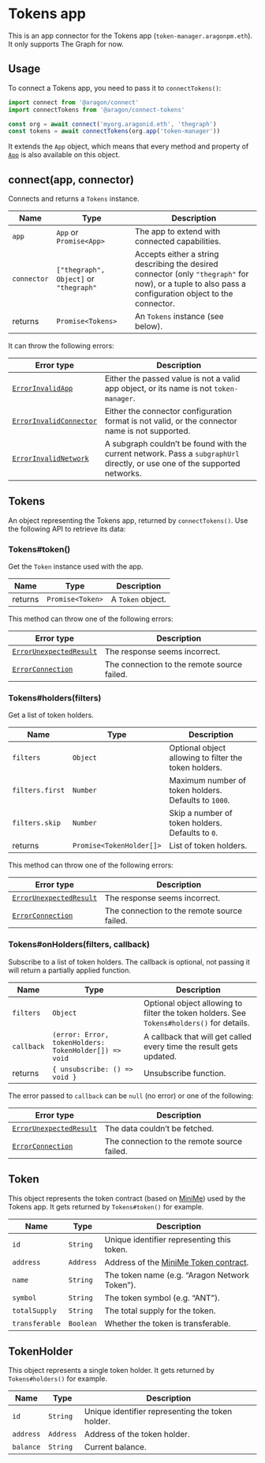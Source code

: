 # Tokens app

This is an app connector for the Tokens app (`token-manager.aragonpm.eth`). It only supports The Graph for now.

## Usage

To connect a Tokens app, you need to pass it to `connectTokens()`:

```js
import connect from '@aragon/connect'
import connectTokens from '@aragon/connect-tokens'

const org = await connect('myorg.aragonid.eth', 'thegraph')
const tokens = await connectTokens(org.app('token-manager'))
```

It extends the `App` object, which means that every method and property of [`App`](broken-reference) is also available on this object.

## connect(app, connector)

Connects and returns a `Tokens` instance.

| Name        | Type                                   | Description                                                                                                                                            |
| ----------- | -------------------------------------- | ------------------------------------------------------------------------------------------------------------------------------------------------------ |
| `app`       | `App` or `Promise<App>`                | The app to extend with connected capabilities.                                                                                                         |
| `connector` | `["thegraph", Object]` or `"thegraph"` | Accepts either a string describing the desired connector (only `"thegraph"` for now), or a tuple to also pass a configuration object to the connector. |
| returns     | `Promise<Tokens>`                      | An `Tokens` instance (see below).                                                                                                                      |

It can throw the following errors:

| Error type                                                                                                                 | Description                                                                                                                 |
| -------------------------------------------------------------------------------------------------------------------------- | --------------------------------------------------------------------------------------------------------------------------- |
| [`ErrorInvalidApp`](https://github.com/aragon/connect/blob/master/docs/connectors/errors.md#error-invalid-app)             | Either the passed value is not a valid app object, or its name is not `token-manager`.                                      |
| [`ErrorInvalidConnector`](https://github.com/aragon/connect/blob/master/docs/connectors/errors.md#error-invalid-connector) | Either the connector configuration format is not valid, or the connector name is not supported.                             |
| [`ErrorInvalidNetwork`](https://github.com/aragon/connect/blob/master/docs/connectors/errors.md#error-invalid-network)     | A subgraph couldn’t be found with the current network. Pass a `subgraphUrl` directly, or use one of the supported networks. |

## Tokens

An object representing the Tokens app, returned by `connectTokens()`. Use the following API to retrieve its data:

### Tokens#token()

Get the `Token` instance used with the app.

| Name    | Type             | Description       |
| ------- | ---------------- | ----------------- |
| returns | `Promise<Token>` | A `Token` object. |

This method can throw one of the following errors:

| Error type                                                                                                                 | Description                                 |
| -------------------------------------------------------------------------------------------------------------------------- | ------------------------------------------- |
| [`ErrorUnexpectedResult`](https://github.com/aragon/connect/blob/master/docs/connectors/errors.md#error-unexpected-result) | The response seems incorrect.               |
| [`ErrorConnection`](https://github.com/aragon/connect/blob/master/docs/connectors/errors.md#error-connection)              | The connection to the remote source failed. |

### Tokens#holders(filters)

Get a list of token holders.

| Name            | Type                     | Description                                           |
| --------------- | ------------------------ | ----------------------------------------------------- |
| `filters`       | `Object`                 | Optional object allowing to filter the token holders. |
| `filters.first` | `Number`                 | Maximum number of token holders. Defaults to `1000`.  |
| `filters.skip`  | `Number`                 | Skip a number of token holders. Defaults to `0`.      |
| returns         | `Promise<TokenHolder[]>` | List of token holders.                                |

This method can throw one of the following errors:

| Error type                                                                                                                 | Description                                 |
| -------------------------------------------------------------------------------------------------------------------------- | ------------------------------------------- |
| [`ErrorUnexpectedResult`](https://github.com/aragon/connect/blob/master/docs/connectors/errors.md#error-unexpected-result) | The response seems incorrect.               |
| [`ErrorConnection`](https://github.com/aragon/connect/blob/master/docs/connectors/errors.md#error-connection)              | The connection to the remote source failed. |

### Tokens#onHolders(filters, callback)

Subscribe to a list of token holders. The callback is optional, not passing it will return a partially applied function.

| Name       | Type                                                  | Description                                                                               |
| ---------- | ----------------------------------------------------- | ----------------------------------------------------------------------------------------- |
| `filters`  | `Object`                                              | Optional object allowing to filter the token holders. See `Tokens#holders()` for details. |
| `callback` | `(error: Error, tokenHolders: TokenHolder[]) => void` | A callback that will get called every time the result gets updated.                       |
| returns    | `{ unsubscribe: () => void }`                         | Unsubscribe function.                                                                     |

The error passed to `callback` can be `null` (no error) or one of the following:

| Error type                                                                                                                 | Description                                 |
| -------------------------------------------------------------------------------------------------------------------------- | ------------------------------------------- |
| [`ErrorUnexpectedResult`](https://github.com/aragon/connect/blob/master/docs/connectors/errors.md#error-unexpected-result) | The data couldn’t be fetched.               |
| [`ErrorConnection`](https://github.com/aragon/connect/blob/master/docs/connectors/errors.md#error-connection)              | The connection to the remote source failed. |

## Token

This object represents the token contract (based on [MiniMe](https://github.com/Giveth/minime)) used by the Tokens app. It gets returned by `Tokens#token()` for example.

| Name           | Type      | Description                                                               |
| -------------- | --------- | ------------------------------------------------------------------------- |
| `id`           | `String`  | Unique identifier representing this token.                                |
| `address`      | `Address` | Address of the [MiniMe Token contract](https://github.com/Giveth/minime). |
| `name`         | `String`  | The token name (e.g. “Aragon Network Token”).                             |
| `symbol`       | `String`  | The token symbol (e.g. “ANT”).                                            |
| `totalSupply`  | `String`  | The total supply for the token.                                           |
| `transferable` | `Boolean` | Whether the token is transferable.                                        |

## TokenHolder

This object represents a single token holder. It gets returned by `Tokens#holders()` for example.

| Name      | Type      | Description                                      |
| --------- | --------- | ------------------------------------------------ |
| `id`      | `String`  | Unique identifier representing the token holder. |
| `address` | `Address` | Address of the token holder.                     |
| `balance` | `String`  | Current balance.                                 |
